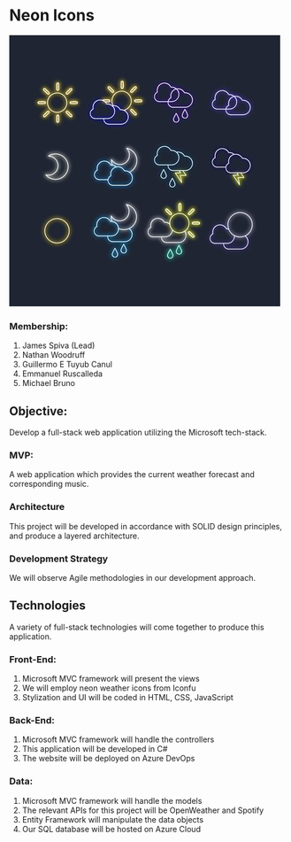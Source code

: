 # Neon Icons

![NeonIcons](https://github.com/1905-may06-dotnet/Team4-Neon_Icons-Project2/blob/master/readmeicons.jpg)

### Membership:
1. James Spiva (Lead)
2. Nathan Woodruff
3. Guillermo E Tuyub Canul
4. Emmanuel Ruscalleda 
5. Michael Bruno


## Objective:
Develop a full-stack web application utilizing the Microsoft tech-stack.

### MVP:
A web application which provides the current weather forecast and corresponding music.

### Architecture
This project will be developed in accordance with SOLID design principles, and produce a layered architecture.

### Development Strategy
We will observe Agile methodologies in our development approach.

## Technologies
A variety of full-stack technologies will come together to produce this application.

### Front-End:
1. Microsoft MVC framework will present the views
2. We will employ neon weather icons from Iconfu
3. Stylization and UI will be coded in HTML, CSS, JavaScript

### Back-End:
1. Microsoft MVC framework will handle the controllers
2. This application will be developed in C#
3. The website will be deployed on Azure DevOps

### Data:
1. Microsoft MVC framework will handle the models
2. The relevant APIs for this project will be OpenWeather and Spotify
3. Entity Framework will manipulate the data objects
4. Our SQL database will be hosted on Azure Cloud

